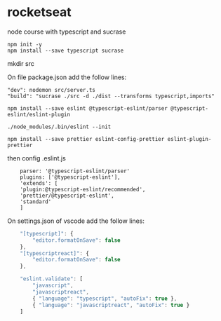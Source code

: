 # rocketseat
node course with typescript and sucrase

```
npm init -y 
npm install --save typescript sucrase
```

mkdir src

On file package.json add the follow lines:

```
"dev": nodemon src/server.ts
"build": "sucrase ./src -d ./dist --transforms typescript,imports"

npm install --save eslint @typescript-eslint/parser @typescript-eslint/eslint-plugin

./node_modules/.bin/eslint --init
```

```
npm install --save prettier eslint-config-prettier eslint-plugin-prettier
```

then config .eslint.js

```
    parser: '@typescript-eslint/parser'
    plugins: ['@typescript-eslint'],
    'extends': [
    'plugin:@typescript-eslint/recommended',
    'prettier/@typescript-eslint',
    'standard'
    ]
```


On settings.json of vscode add the follow lines:
```javascript
    "[typescript]": {
        "editor.formatOnSave": false
    },
    "[typescriptreact]": {
        "editor.formatOnSave": false
    },

    "eslint.validate": [
        "javascript",
        "javascriptreact",
        { "language": "typescript", "autoFix": true },
        { "language": "javascriptreact", "autoFix": true }
    ]
```
